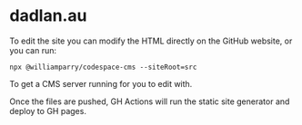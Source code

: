# dadlan.au

To edit the site you can modify the HTML directly on the GitHub website, or you can run:

    npx @williamparry/codespace-cms --siteRoot=src

To get a CMS server running for you to edit with.

Once the files are pushed, GH Actions will run the static site generator and deploy to GH pages.